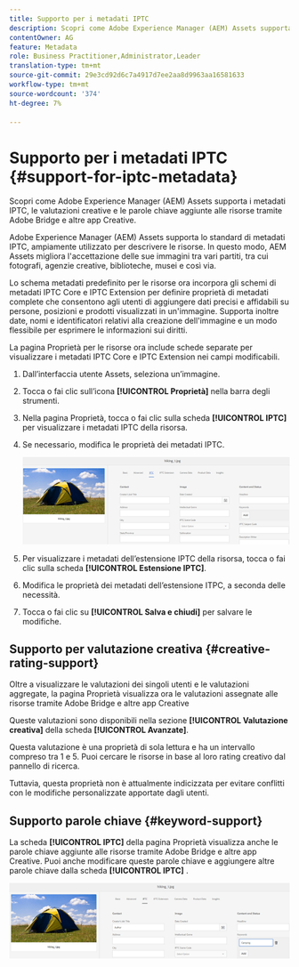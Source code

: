 ```yaml
---
title: Supporto per i metadati IPTC
description: Scopri come Adobe Experience Manager (AEM) Assets supporta i metadati IPTC, le valutazioni creative e le parole chiave aggiunte alle risorse tramite Adobe Bridge e altre app Creative.
contentOwner: AG
feature: Metadata
role: Business Practitioner,Administrator,Leader
translation-type: tm+mt
source-git-commit: 29e3cd92d6c7a4917d7ee2aa8d9963aa16581633
workflow-type: tm+mt
source-wordcount: '374'
ht-degree: 7%

---
```



# Supporto per i metadati IPTC {#support-for-iptc-metadata}

Scopri come Adobe Experience Manager (AEM) Assets supporta i metadati IPTC, le valutazioni creative e le parole chiave aggiunte alle risorse tramite Adobe Bridge e altre app Creative.

Adobe Experience Manager (AEM) Assets supporta lo standard di metadati IPTC, ampiamente utilizzato per descrivere le risorse. In questo modo, AEM Assets migliora l&#39;accettazione delle sue immagini tra vari partiti, tra cui fotografi, agenzie creative, biblioteche, musei e così via.

Lo schema metadati predefinito per le risorse ora incorpora gli schemi di metadati IPTC Core e IPTC Extension per definire proprietà di metadati complete che consentono agli utenti di aggiungere dati precisi e affidabili su persone, posizioni e prodotti visualizzati in un&#39;immagine. Supporta inoltre date, nomi e identificatori relativi alla creazione dell&#39;immagine e un modo flessibile per esprimere le informazioni sui diritti.

La pagina Proprietà per le risorse ora include schede separate per visualizzare i metadati IPTC Core e IPTC Extension nei campi modificabili.

1. Dall’interfaccia utente Assets, seleziona un’immagine.
1. Tocca o fai clic sull’icona **[!UICONTROL Proprietà]** nella barra degli strumenti.
1. Nella pagina Proprietà, tocca o fai clic sulla scheda **[!UICONTROL IPTC]** per visualizzare i metadati IPTC della risorsa.
1. Se necessario, modifica le proprietà dei metadati IPTC.

   ![iptc_tab](assets/iptc_tab.png)

1. Per visualizzare i metadati dell’estensione IPTC della risorsa, tocca o fai clic sulla scheda **[!UICONTROL Estensione IPTC]**.
1. Modifica le proprietà dei metadati dell’estensione ITPC, a seconda delle necessità.
1. Tocca o fai clic su **[!UICONTROL Salva e chiudi]** per salvare le modifiche.

## Supporto per valutazione creativa {#creative-rating-support}

Oltre a visualizzare le valutazioni dei singoli utenti e le valutazioni aggregate, la pagina Proprietà visualizza ora le valutazioni assegnate alle risorse tramite Adobe Bridge e altre app Creative

Queste valutazioni sono disponibili nella sezione **[!UICONTROL Valutazione creativa]** della scheda **[!UICONTROL Avanzate]**.

Questa valutazione è una proprietà di sola lettura e ha un intervallo compreso tra 1 e 5. Puoi cercare le risorse in base al loro rating creativo dal pannello di ricerca.

Tuttavia, questa proprietà non è attualmente indicizzata per evitare conflitti con le modifiche personalizzate apportate dagli utenti.

## Supporto parole chiave {#keyword-support}

La scheda **[!UICONTROL IPTC]** della pagina Proprietà visualizza anche le parole chiave aggiunte alle risorse tramite Adobe Bridge e altre app Creative. Puoi anche modificare queste parole chiave e aggiungere altre parole chiave dalla scheda **[!UICONTROL IPTC]** .

![keywords](assets/keywords.png)

